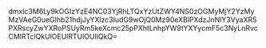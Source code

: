 dmxlc3M6Ly9kOGIzYzE4NC03YjRhLTQxYzUtZWY4NS0zOGMyMjY2YzMyMzVAeG0ueGlhb21hdjJyYXlzc3IudG9wOjQ0Mz90eXBlPXdzJnNlY3VyaXR5PXRscyZwYXRoPSUyRm5keXcmc25pPXhtLnhpYW9tYXYycmF5c3NyLnRvcCMlRTclQkUlOEUlRTUlOUIlQkQ=
